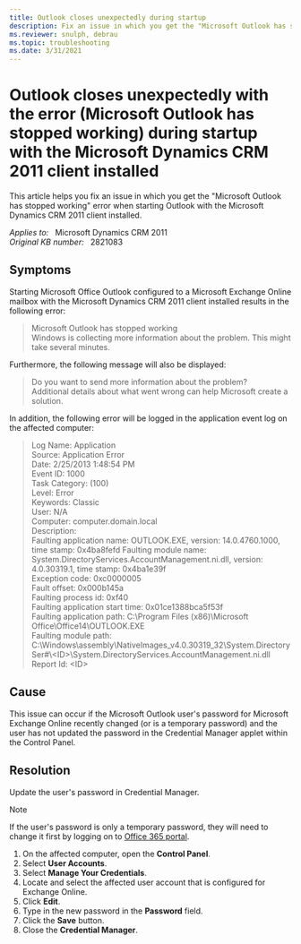```yaml
---
title: Outlook closes unexpectedly during startup
description: Fix an issue in which you get the "Microsoft Outlook has stopped working" error when starting Outlook with the Microsoft Dynamics CRM 2011 client installed.
ms.reviewer: snulph, debrau
ms.topic: troubleshooting
ms.date: 3/31/2021
---
```

# Outlook closes unexpectedly with the error (Microsoft Outlook has stopped working) during startup with the Microsoft Dynamics CRM 2011 client installed

This article helps you fix an issue in which you get the "Microsoft Outlook has stopped working" error when starting Outlook with the Microsoft Dynamics CRM 2011 client installed.

_Applies to:_ &nbsp; Microsoft Dynamics CRM 2011  
_Original KB number:_ &nbsp; 2821083

## Symptoms

Starting Microsoft Office Outlook configured to a Microsoft Exchange Online mailbox with the Microsoft Dynamics CRM 2011 client installed results in the following error:

> Microsoft Outlook has stopped working  
> Windows is collecting more information about the problem. This might take several minutes.

Furthermore, the following message will also be displayed:

> Do you want to send more information about the problem?  
> Additional details about what went wrong can help Microsoft create a solution.

In addition, the following error will be logged in the application event log on the affected computer:

> Log Name: Application  
> Source:        Application Error  
> Date:          2/25/2013 1:48:54 PM  
> Event ID:      1000  
> Task Category: (100)  
> Level:         Error  
> Keywords:      Classic  
> User:          N/A  
> Computer: computer.domain.local  
> Description:  
> Faulting application name: OUTLOOK.EXE, version: 14.0.4760.1000, time stamp: 0x4ba8fefd
Faulting module name: System.DirectoryServices.AccountManagement.ni.dll, version: 4.0.30319.1, time stamp: 0x4ba1e39f  
> Exception code: 0xc0000005  
> Fault offset: 0x000b145a  
> Faulting process id: 0xf40  
> Faulting application start time: 0x01ce1388bca5f53f  
> Faulting application path: C:\Program Files (x86)\Microsoft Office\Office14\OUTLOOK.EXE  
> Faulting module path: C:\Windows\assembly\NativeImages_v4.0.30319_32\System.DirectorySer#\\\<ID>\System.DirectoryServices.AccountManagement.ni.dll  
> Report Id: \<ID>

## Cause

This issue can occur if the Microsoft Outlook user's password for Microsoft Exchange Online recently changed (or is a temporary password) and the user has not updated the password in the Credential Manager applet within the Control Panel.

## Resolution

Update the user's password in Credential Manager.

> [!NOTE]
> If the user's password is only a temporary password, they will need to change it first by logging on to [Office 365 portal](https://portal.microsoftonline.com).

1. On the affected computer, open the **Control Panel**.
2. Select **User Accounts**.
3. Select **Manage Your Credentials**.
4. Locate and select the affected user account that is configured for Exchange Online.
5. Click **Edit**.
6. Type in the new password in the **Password** field.
7. Click the **Save** button.
8. Close the **Credential Manager**.
